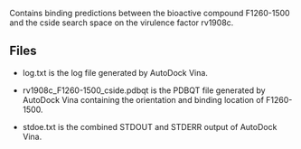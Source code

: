 Contains binding predictions between the bioactive compound F1260-1500 and the cside search space on the virulence factor rv1908c.

## Files

- log.txt is the log file generated by AutoDock Vina.

- rv1908c_F1260-1500_cside.pdbqt is the PDBQT file generated by AutoDock Vina containing the orientation and binding location of F1260-1500.

- stdoe.txt is the combined STDOUT and STDERR output of AutoDock Vina.

